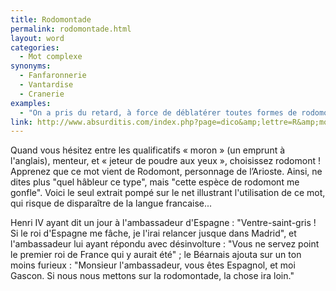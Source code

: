```yaml
---
title: Rodomontade
permalink: rodomontade.html
layout: word
categories:
  - Mot complexe
synonyms:
  - Fanfaronnerie
  - Vantardise
  - Cranerie
examples:
  - "On a pris du retard, à force de déblatérer toutes formes de rodomontades..."
link: http://www.absurditis.com/index.php?page=dico&amp;lettre=R&amp;mot=Rodomontade
---
```


Quand vous hésitez entre les qualificatifs « moron » (un emprunt à l'anglais), menteur, et « jeteur de poudre aux yeux », choisissez rodomont !
Apprenez que ce mot vient de Rodomont, personnage de l’Arioste.
Ainsi, ne dites plus "quel hâbleur ce type", mais "cette espèce de rodomont me gonfle". Voici le seul extrait pompé sur le net illustrant l'utilisation de ce mot, qui risque de disparaître de la langue francaise... 

Henri IV ayant dit un jour à l'ambassadeur d'Espagne : "Ventre-saint-gris ! Si le roi d'Espagne me fâche, je l'irai relancer jusque dans Madrid", et l'ambassadeur lui ayant répondu avec désinvolture : "Vous ne servez point le premier roi de France qui y aurait été" ; le Béarnais ajouta sur un ton moins furieux : "Monsieur l'ambassadeur, vous êtes Espagnol, et moi Gascon. Si nous nous mettons sur la rodomontade, la chose ira loin."

